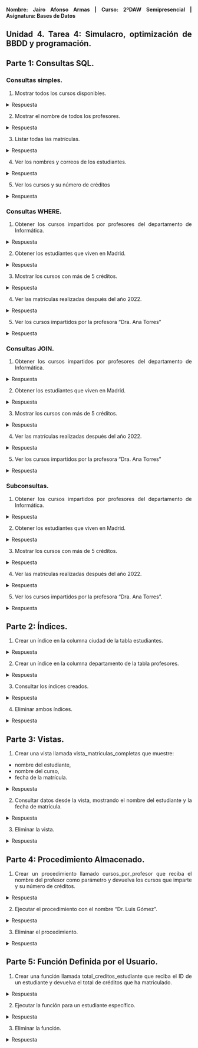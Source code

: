 <div align="justify">

#### **Nombre: Jairo Afonso Armas | Curso: 2ºDAW Semipresencial | Asignatura: Bases de Datos** 

## **Unidad 4. Tarea 4: Simulacro, optimización de BBDD y programación.**

## Parte 1: Consultas SQL. 

### Consultas simples.

1. Mostrar todos los cursos disponibles.

<details>
<summary>Respuesta</summary>

SELECT * FROM `cursos`;

| id | nombre               | profesor_id | creditos |
|----|----------------------|-------------|----------|
| 1  | Álgebra Lineal       | 1           | 6        |
| 2  | Programación I       | 2           | 5        |
| 3  | Mecánica Clásica     | 3           | 6        |
| 4  | Estructuras de Datos | 2           | 5        |
| 5  | Cálculo I            | 1           | 6        |

</details>

2. Mostrar el nombre de todos los profesores.

<details>
<summary>Respuesta</summary>

SELECT nombre FROM `profesores`;

| nombre           |
|------------------|
| Dra. Ana Torres  |
| Dr. Luis Gmez    |
| Dra. Marta Daz   |


</details>


3. Listar todas las matrículas.

<details>
<summary>Respuesta</summary>

SELECT * FROM `matriculas`;

| id | estudiante_id | curso_id | fecha       |
|----|---------------|----------|-------------|
| 1  | 1             | 1        | 2021-09-01  |
| 2  | 2             | 2        | 2022-09-01  |
| 3  | 3             | 3        | 2023-09-02  |
| 4  | 4             | 4        | 2024-09-03  |
| 5  | 1             | 5        | 2020-09-04  |
| 6  | 2             | 4        | 2022-09-05  |
| 7  | 3             | 1        | 2023-09-06  |
| 8  | 4             | 2        | 2024-09-06  |

</details>


4. Ver los nombres y correos de los estudiantes.

<details>
<summary>Respuesta</summary>

SELECT nombre, email FROM estudiantes;

| nombre         | email          |
|----------------|----------------|
| Maria Lpez      | maria@uni.edu  |
| Juan Prez      | juan@uni.edu   |
| Lucia Fernndez  | lucia@uni.edu  |
| Carlos Ruiz    | carlos@uni.edu |

</details>


5. Ver los cursos y su número de créditos

<details>
<summary>Respuesta</summary>

SELECT nombre, creditos FROM cursos;

| nombre               | creditos |
|----------------------|----------|
| Algebra Lineal        | 6        |
| Programacion I        | 5        |
| Mecanica Clasica      | 6        |
| Estructuras de Datos  | 5        |
| Calculo I             | 6        |

</details>

### Consultas WHERE.

1. Obtener los cursos impartidos por profesores del departamento de Informática.

<details>
<summary>Respuesta</summary>

```
SELECT
  p.nombre AS Nombre_Profesor,
  c.nombre AS Nombre_Curso, 
  p.departamento AS Nombre_Dpto
FROM profesores p, cursos c
WHERE c.profesor_id = p.id
AND p.departamento = 'Informatica';
```

| Nombre_Profesor  | Nombre_Curso           | Nombre_Dpto |
|------------------|------------------------|--------------|
| Dr. Luis Gomez   | Programacion I         | Informatica  |
| Dr. Luis Gomez   | Estructuras de Datos   | Informatica  |

</details>

2. Obtener los estudiantes que viven en Madrid.

<details>
<summary>Respuesta</summary>

```
SELECT
  e.nombre AS Nombre_Estudiante,
  e.ciudad AS Nombre_Ciudad 
FROM estudiantes e
WHERE ciudad = 'Madrid';
```

| Nombre_Estudiante | Nombre_Ciudad |
|--------------------|----------------|
| Maria Lopez        | Madrid         |


</details>

3. Mostrar los cursos con más de 5 créditos.

<details>
<summary>Respuesta</summary>

```
SELECT * FROM cursos
WHERE cursos.creditos > 5;
```

| id | nombre            | profesor_id | creditos |
|----|-------------------|-------------|----------|
| 1  | Algebra Lineal    | 1           | 6        |
| 3  | Mecanica Clasica  | 3           | 6        |
| 5  | Calculo I         | 1           | 6        |

</details>

4. Ver las matrículas realizadas después del año 2022.

<details>
<summary>Respuesta</summary>

```
SELECT * FROM matriculas
WHERE fecha > '2022-12-31';
```
  
| id | estudiante_id | curso_id | fecha       |
|----|---------------|----------|-------------|
| 3  | 3             | 3        | 2023-09-02  |
| 4  | 4             | 4        | 2024-09-03  |
| 7  | 3             | 1        | 2023-09-06  |
| 8  | 4             | 2        | 2024-09-06  |
</details>

5. Ver los cursos impartidos por la profesora “Dra. Ana Torres”

<details>
<summary>Respuesta</summary>

```
SELECT
  p.nombre AS Nombre_Profesor,
  c.nombre AS Nombre_Curso
FROM cursos c, profesores p
WHERE c.profesor_id = p.id
AND p.nombre = 'Dra. Ana Torres';
```

| Nombre_Profesor   | Nombre_Curso   |
|-------------------|----------------|
| Dra. Ana Torres   | Algebra Lineal |
| Dra. Ana Torres   | Calculo I      |

</details>


### Consultas JOIN.

1. Obtener los cursos impartidos por profesores del departamento de Informática.

<details>
<summary>Respuesta</summary>
  
```
SELECT
  p.nombre AS Nombre_Profesor, 
  c.nombre AS Nombre_Curso, 
  p.departamento AS Nombre_Dpto
FROM cursos c
JOIN profesores p ON c.profesor_id = p.id
WHERE p.departamento = 'Informatica';
```

| Nombre_Profesor  | Nombre_Curso           | Nombre_Dpto |
|------------------|------------------------|--------------|
| Dr. Luis Gomez   | Programacion I         | Informatica  |
| Dr. Luis Gomez   | Estructuras de Datos   | Informatica  |

</details>

2. Obtener los estudiantes que viven en Madrid.

<details>
<summary>Respuesta</summary>

```
NO ES POSIBLE HACER UN JOIN EN ESTA CONSULTA, SOLO UNA TABLA.

SELECT
  e.nombre AS Nombre_Estudiante,
  e.ciudad AS Nombre_Ciudad 
FROM estudiantes e
WHERE ciudad = 'Madrid';
```

| Nombre_Estudiante | Nombre_Ciudad |
|--------------------|----------------|
| Maria Lopez        | Madrid         |

</details>

3. Mostrar los cursos con más de 5 créditos.

<details>
<summary>Respuesta</summary>


```
NO ES POSIBLE HACER UN JOIN EN ESTA CONSULTA, SOLO UNA TABLA.

SELECT * FROM cursos
WHERE cursos.creditos > 5;
```

| id | nombre            | profesor_id | creditos |
|----|-------------------|-------------|----------|
| 1  | Algebra Lineal    | 1           | 6        |
| 3  | Mecanica Clasica  | 3           | 6        |
| 5  | Calculo I         | 1           | 6        |

</details>

4. Ver las matrículas realizadas después del año 2022.

<details>
<summary>Respuesta</summary>

```
SELECT * FROM matriculas
WHERE fecha > '2022-12-31';
```

| id | estudiante_id | curso_id | fecha       |
|----|---------------|----------|-------------|
| 3  | 3             | 3        | 2023-09-02  |
| 4  | 4             | 4        | 2024-09-03  |
| 7  | 3             | 1        | 2023-09-06  |
| 8  | 4             | 2        | 2024-09-06  |

</details>

5. Ver los cursos impartidos por la profesora “Dra. Ana Torres”

<details>
<summary>Respuesta</summary>

```
SELECT
  p.nombre AS Nombre_Profesor,
  c.nombre AS Nombre_Curso 
FROM cursos c
JOIN profesores p ON c.profesor_id = p.id
WHERE p.nombre = 'Dra. Ana Torres';
```

| Nombre_Profesor   | Nombre_Curso   |
|-------------------|----------------|
| Dra. Ana Torres   | Algebra Lineal |
| Dra. Ana Torres   | Calculo I      |

</details>

### Subconsultas.

1. Obtener los cursos impartidos por profesores del departamento de Informática.

<details>
<summary>Respuesta</summary>

```
SELECT
  (SELECT	p.nombre FROM profesores p WHERE p.id = c.profesor_id) AS Nombre_Profesor,
  c.nombre AS Nombre_Curso,
  (SELECT	p.departamento FROM profesores p WHERE p.id = c.profesor_id) AS Nombre_Dpto
FROM cursos c WHERE profesor_id IN
	(SELECT id FROM profesores
	WHERE departamento = 'Informatica');
```
| Nombre_Profesor  | Nombre_Curso           | Nombre_Dpto |
|------------------|------------------------|--------------|
| Dr. Luis Gomez   | Programacion I         | Informatica  |
| Dr. Luis Gomez   | Estructuras de Datos   | Informatica  |



</details>

2. Obtener los estudiantes que viven en Madrid.

<details>
<summary>Respuesta</summary>

```
SELECT * FROM estudiantes e
WHERE e.ciudad = 
	(SELECT ciudad FROM estudiantes 
     WHERE ciudad = 'Madrid');
```

| id | nombre       | email          | ciudad |
|----|--------------|----------------|--------|
| 1  | Maria Lopez  | maria@uni.edu  | Madrid |


</details>

3. Mostrar los cursos con más de 5 créditos.

<details>
<summary>Respuesta</summary>

```
SELECT * FROM cursos c WHERE c.id IN
	(SELECT c.id FROM cursos c WHERE c.creditos > 5);
```

| id | nombre           | profesor_id | creditos |
|----|------------------|-------------|----------|
| 1  | Algebra Lineal   | 1           | 6        |
| 3  | Mecanica Clasica | 3           | 6        |
| 5  | Calculo I        | 1           | 6        |



</details>

4. Ver las matrículas realizadas después del año 2022.

<details>
<summary>Respuesta</summary>

```
SELECT * FROM matriculas m WHERE m.id IN 
	(SELECT m.id FROM matriculas m 
    WHERE m.fecha > '2022-12-31');
```

| id | estudiante_id | curso_id | fecha       |
|----|---------------|----------|-------------|
| 3  | 3             | 3        | 2023-09-02  |
| 4  | 4             | 4        | 2024-09-03  |
| 7  | 3             | 1        | 2023-09-06  |
| 8  | 4             | 2        | 2024-09-06  |

</details>

5. Ver los cursos impartidos por la profesora “Dra. Ana Torres”.

<details>
<summary>Respuesta</summary>

```
SELECT c.*, 
	(SELECT p.nombre FROM profesores p WHERE p.id = c.profesor_id) AS Nombre_Profesor
FROM cursos c
WHERE profesor_id IN 
  (SELECT p.id FROM profesores p 
  WHERE p.nombre = 'Dra. Ana Torres');
```

| id | nombre         | profesor_id | creditos | Nombre_Profesor  |
|----|----------------|-------------|----------|------------------|
| 1  | Algebra Lineal | 1           | 6        | Dra. Ana Torres  |
| 5  | Calculo I      | 1           | 6        | Dra. Ana Torres  |


</details>

## Parte 2: Índices.

1. Crear un índice en la columna ciudad de la tabla estudiantes.

<details>
<summary>Respuesta</summary>

```
CREATE INDEX idx_ciudad ON estudiantes(ciudad);
```

</details>

2. Crear un índice en la columna departamento de la tabla profesores.

<details>
<summary>Respuesta</summary>

```
CREATE INDEX idx_dpto ON profesores(departamento);
```
</details>

3. Consultar los índices creados.

<details>
<summary>Respuesta</summary>

```
SHOW INDEX FROM `estudiantes`;
```

| Tabla      | Seq_in_index | Nombre_indice | Columna | Orden | Longitud | Nulo | Tipo_indice | Único | Comentario |
|------------|--------------|----------------|---------|-------|----------|------|--------------|--------|-------------|
| estudiantes | 0            | PRIMARY        | id      | A     | 4        | NULL | BTREE        | YES    | NULL        |
| estudiantes | 1            | idx_ciudad     | ciudad  | A     | 4        | YES  | BTREE        | YES    | NULL        |

```
SHOW INDEX FROM `profesores`;
```

| Tabla      | Seq_in_index | Nombre_indice | Columna      | Orden | Longitud | Nulo | Tipo_indice | Único | Comentario |
|------------|---------------|----------------|--------------|-------|----------|------|--------------|--------|-------------|
| profesores | 0             | PRIMARY        | id           | A     | 3        | NULL | BTREE        | YES    | NULL        |
| profesores | 1             | idx_dpto       | departamento | A     | 3        | NULL | BTREE        | YES    | NULL        |


</details>

4. Eliminar ambos índices.

<details>
<summary>Respuesta</summary>

```
DROP INDEX idx_ciudad ON `estudiantes`;
```

| Tabla      | Seq_in_index | Nombre_indice | Columna | Orden | Longitud | Nulo | Tipo_indice | Único | Comentario |
|------------|--------------|----------------|---------|-------|----------|------|--------------|--------|-------------|
| estudiantes | 0            | PRIMARY        | id      | A     | 4        | NULL | BTREE        | YES    | NULL        |

```
DROP INDEX idx_dpto ON `profesores`;
```

| Tabla      | Seq_in_index | Nombre_indice | Columna      | Orden | Longitud | Nulo | Tipo_indice | Único | Comentario |
|------------|---------------|----------------|--------------|-------|----------|------|--------------|--------|-------------|
| profesores | 0             | PRIMARY        | id           | A     | 3        | NULL | BTREE        | YES    | NULL        |

</details>

## Parte 3: Vistas.

1. Crear una vista llamada vista_matriculas_completas que muestre:

- nombre del estudiante,
- nombre del curso,
- fecha de la matrícula.

<details>
<summary>Respuesta</summary>

```
CREATE VIEW vista_matriculas_completas AS
	SELECT
	e.nombre AS Nombre_Estudiante,
	c.nombre AS Nombre_Curso,
	m.fecha AS Fecha_Matricula
	FROM matriculas m 
	JOIN estudiantes e ON m.estudiante_id = e.id
	JOIN cursos c ON m.curso_id = c.id;
```

SELECT * FROM `vista_matriculas_completas`;

| Nombre_Estudiante | Nombre_Curso          | Fecha_Matricula |
|--------------------|------------------------|------------------|
| Maria Lopez        | Algebra Lineal         | 2021-09-01       |
| Maria Lopez        | Calculo I              | 2020-09-04       |
| Juan Perez         | Programacion I         | 2022-09-01       |
| Juan Perez         | Estructuras de Datos   | 2022-09-05       |
| Lucia Fernandez    | Mecanica Clasica       | 2023-09-02       |
| Lucia Fernandez    | Algebra Lineal         | 2023-09-06       |
| Carlos Ruiz        | Estructuras de Datos   | 2024-09-03       |
| Carlos Ruiz        | Programacion I         | 2024-09-06       |


</details>

2. Consultar datos desde la vista, mostrando el nombre del estudiante y la fecha de matrícula.

<details>
<summary>Respuesta</summary>

```
SELECT Nombre_Estudiante, Fecha_Matricula FROM vista_matriculas_completas;
```

| Nombre_Estudiante | Fecha_Matricula |
|--------------------|------------------|
| Maria Lopez        | 2021-09-01       |
| Maria Lopez        | 2020-09-04       |
| Juan Perez         | 2022-09-01       |
| Juan Perez         | 2022-09-05       |
| Lucia Fernandez    | 2023-09-02       |
| Lucia Fernandez    | 2023-09-06       |
| Carlos Ruiz        | 2024-09-03       |
| Carlos Ruiz        | 2024-09-06       |

</details>

3. Eliminar la vista.

<details>
<summary>Respuesta</summary>

DROP VIEW `vista_matriculas_completas`;

</details>

## Parte 4: Procedimiento Almacenado.

1. Crear un procedimiento llamado cursos_por_profesor que reciba el nombre del profesor como parámetro y devuelva los cursos que imparte y su número de créditos.

<details>
<summary>Respuesta</summary>

```
DELIMITER //

DROP PROCEDURE IF EXISTS cursos_por_profesor //
CREATE PROCEDURE cursos_por_profesor 
	(IN Nombre_Profesor VARCHAR(100))

BEGIN

	SELECT 
		c.nombre,
		c.creditos
		FROM cursos c 
		JOIN profesores p ON c.profesor_id = p.id
		WHERE p.nombre = Nombre_Profesor;
    
END //

DELIMITER ; 
```
</details>

2. Ejecutar el procedimiento con el nombre “Dr. Luis Gómez”.

<details>
<summary>Respuesta</summary>

CALL cursos_por_profesor('Dr. Luis Gomez');

| nombre               | creditos |
|----------------------|----------|
| Programacion I       | 5        |
| Estructuras de Datos | 5        |


</details>

3. Eliminar el procedimiento.

<details>
<summary>Respuesta</summary>

DROP PROCEDURE `cursos_por_profesor`;


</details>

## Parte 5: Función Definida por el Usuario.

1. Crear una función llamada total_creditos_estudiante que reciba el ID de un estudiante y devuelva el total de créditos que ha matriculado.

<details>
<summary>Respuesta</summary>

```
DELIMITER //

DROP FUNCTION IF EXISTS total_creditos_estudiante //
    
CREATE FUNCTION total_creditos_estudiante (id_estudiante INT)
RETURNS INT
DETERMINISTIC
BEGIN 
	DECLARE Num_Creditos_Matriculados INT;
    
	SELECT 
		SUM(c.creditos)
	INTO
    		Num_Creditos_Matriculados
	FROM 
    		matriculas m
	JOIN 
    		cursos c ON c.id = m.curso_id
	WHERE 
		m.estudiante_id = id_estudiante;
   
	RETURN (Num_Creditos_Matriculados);

END //
DELIMITER ; 
```

</details>

2. Ejecutar la función para un estudiante específico.

<details>
<summary>Respuesta</summary>

SELECT `total_creditos_estudiante(1)`;

| total_creditos_estudiante(1) |
|------------------------------|
| 12                           |


</details>

3. Eliminar la función.

<details>
<summary>Respuesta</summary>

DROP FUNCTION `total_creditos_estudiante`;

</details>


</div>
